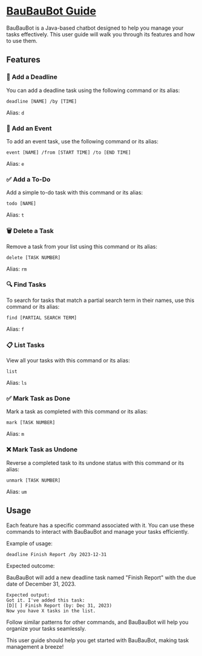 # [BauBauBot Guide](https://github.com/et-irl/ip)

BauBauBot is a Java-based chatbot designed to help you manage your tasks effectively. This user guide will walk you through its features and how to use them.

## Features

### 📅 Add a Deadline

You can add a deadline task using the following command or its alias:

```
deadline [NAME] /by [TIME]
```

Alias: `d`

### 📆 Add an Event

To add an event task, use the following command or its alias:

```
event [NAME] /from [START TIME] /to [END TIME]
```

Alias: `e`

### ✅ Add a To-Do

Add a simple to-do task with this command or its alias:

```
todo [NAME]
```

Alias: `t`

### 🗑️ Delete a Task

Remove a task from your list using this command or its alias:

```
delete [TASK NUMBER]
```

Alias: `rm`

### 🔍 Find Tasks

To search for tasks that match a partial search term in their names, use this command or its alias:

```
find [PARTIAL SEARCH TERM]
```

Alias: `f`

### 📋 List Tasks

View all your tasks with this command or its alias:

```
list
```

Alias: `ls`

### ✅ Mark Task as Done

Mark a task as completed with this command or its alias:

```
mark [TASK NUMBER]
```

Alias: `m`

### ❌ Mark Task as Undone

Reverse a completed task to its undone status with this command or its alias:

```
unmark [TASK NUMBER]
```

Alias: `um`

## Usage

Each feature has a specific command associated with it. You can use these commands to interact with BauBauBot and manage your tasks efficiently.

Example of usage:

```
deadline Finish Report /by 2023-12-31
```

Expected outcome:

BauBauBot will add a new deadline task named "Finish Report" with the due date of December 31, 2023.

```
Expected output:
Got it. I've added this task:
[D][ ] Finish Report (by: Dec 31, 2023)
Now you have X tasks in the list.
```

Follow similar patterns for other commands, and BauBauBot will help you organize your tasks seamlessly.

This user guide should help you get started with BauBauBot, making task management a breeze!
